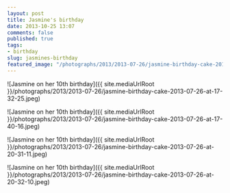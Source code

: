 ```yaml
---
layout: post
title: Jasmine's birthday
date: 2013-10-25 13:07
comments: false
published: true
tags: 
- birthday 
slug: jasmines-birthday
featured_image: "/photographs/2013/2013-07-26/jasmine-birthday-cake-2013-07-26-at-17-32-25.jpeg"
---
```

![Jasmine on her 10th birthday]({{ site.mediaUrlRoot }}/photographs/2013/2013-07-26/jasmine-birthday-cake-2013-07-26-at-17-32-25.jpeg)

![Jasmine on her 10th birthday]({{ site.mediaUrlRoot }}/photographs/2013/2013-07-26/jasmine-birthday-cake-2013-07-26-at-17-40-16.jpeg)

![Jasmine on her 10th birthday]({{ site.mediaUrlRoot }}/photographs/2013/2013-07-26/jasmine-birthday-cake-2013-07-26-at-20-31-11.jpeg)

![Jasmine on her 10th birthday]({{ site.mediaUrlRoot }}/photographs/2013/2013-07-26/jasmine-birthday-cake-2013-07-26-at-20-32-10.jpeg)
